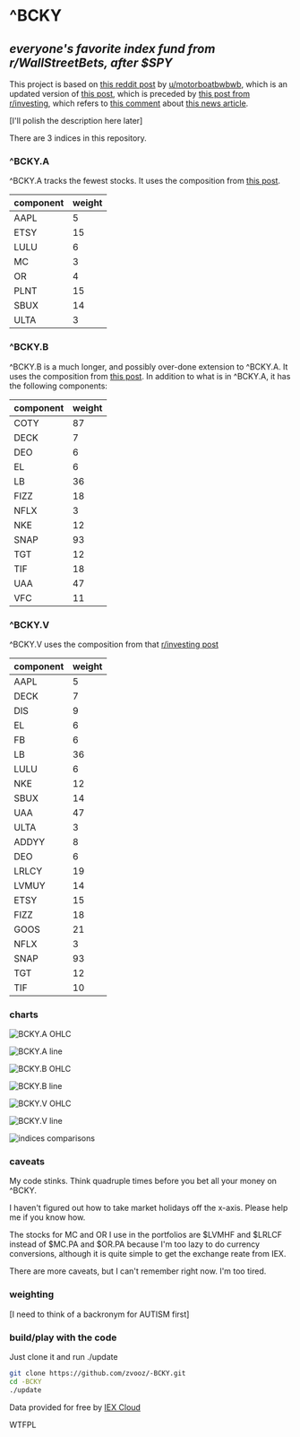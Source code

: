 # ^BCKY
## _everyone's favorite index fund from r/WallStreetBets, after $SPY_

This project is based on [this reddit post](https://www.reddit.com/r/wallstreetbets/comments/b6mudk/bcky_update_wsb_was_right_diversification_bad/) by [u/motorboatbwbwb](https://www.reddit.com/user/motorboatbwbwb), which is an updated version of [this post](https://www.reddit.com/r/wallstreetbets/comments/b6hvdf/i_indexed_beckys_portfolio_so_you_dont_have_to/), which is preceded by [this post from r/investing](https://www.reddit.com/r/investing/comments/9n31xf/introducing_the_white_girl_index/), which refers to [this comment](https://www.reddit.com/r/investing/comments/9mvabs/bill_ackman_reveals_900_million_bet_on_starbucks/e7htx2q) about [this news article](https://www.cnbc.com/2018/10/09/bill-ackmans-pershing-reveals-stake-in-starbucks.html).

\[I'll polish the description here later\]

There are 3 indices in this repository.

### ^BCKY.A

^BCKY.A tracks the fewest stocks. It uses the composition from [this post](https://www.reddit.com/r/wallstreetbets/comments/b6hvdf/i_indexed_beckys_portfolio_so_you_dont_have_to/).

component|weight
---------|------
AAPL|5
ETSY|15
LULU|6
MC|3
OR|4
PLNT|15
SBUX|14
ULTA|3

### ^BCKY.B

^BCKY.B is a much longer, and possibly over-done extension to ^BCKY.A. It uses the composition from [this post](https://www.reddit.com/r/wallstreetbets/comments/b6mudk/bcky_update_wsb_was_right_diversification_bad/). In addition to what is in ^BCKY.A, it has the following components:

component|weight
---------|------
COTY|87
DECK|7
DEO|6
EL|6
LB|36
FIZZ|18
NFLX|3
NKE|12
SNAP|93
TGT|12
TIF|18
UAA|47
VFC|11

### ^BCKY.V

^BCKY.V uses the composition from that [r/investing post](https://www.reddit.com/r/investing/comments/9n31xf/introducing_the_white_girl_index/)

component|weight
---------|------
AAPL|5
DECK|7
DIS|9
EL|6
FB|6
LB|36
LULU|6
NKE|12
SBUX|14
UAA|47
ULTA|3
ADDYY|8
DEO|6
LRLCY|19
LVMUY|14
ETSY|15
FIZZ|18
GOOS|21
NFLX|3
SNAP|93
TGT|12
TIF|10

### charts

![BCKY.A OHLC](plots/BCKY.A-OHLC)

![BCKY.A line](plots/BCKY.A-Mountain)

![BCKY.B OHLC](plots/BCKY.B-OHLC)

![BCKY.B line](plots/BCKY.B-Mountain)

![BCKY.V OHLC](plots/BCKY.V-OHLC)

![BCKY.V line](plots/BCKY.V-Mountain)

![indices comparisons](plots/$SPY-lol...)

### caveats

My code stinks. Think quadruple times before you bet all your money on ^BCKY. 

I haven't figured out how to take market holidays off the x-axis. Please help me if you know how. 

The stocks for MC and OR I use in the portfolios are $LVMHF and $LRLCF instead of $MC.PA and $OR.PA because I'm too lazy to do currency conversions, although it is quite simple to get the exchange reate from IEX. 

There are more caveats, but I can't remember right now. I'm too tired.

### weighting

[I need to think of a backronym for AUTISM first]

### build/play with the code

Just clone it and run ./update

```bash
git clone https://github.com/zvooz/-BCKY.git
cd -BCKY
./update
```
Data provided for free by [IEX Cloud](https://iexcloud.io/)

<a href="http://www.wtfpl.net/"><img
       src="http://www.wtfpl.net/wp-content/uploads/2012/12/wtfpl-badge-1.png"
       width="80" height="15" alt="WTFPL" /></a>
